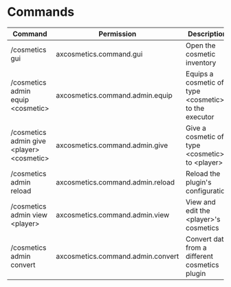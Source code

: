 # Commands

| Command                                         | Permission                        | Description                                             | Default |
|-------------------------------------------------|-----------------------------------|---------------------------------------------------------|---------|
| /cosmetics gui                                  | axcosmetics.command.gui           | Open the cosmetic inventory                             | true    |
| /cosmetics admin equip &lt;cosmetic>            | axcosmetics.command.admin.equip   | Equips a cosmetic of type &lt;cosmetic> to the executor | OP      |
| /cosmetics admin give &lt;player> &lt;cosmetic> | axcosmetics.command.admin.give    | Give a cosmetic of type &lt;cosmetic> to &lt;player>    | OP      |
| /cosmetics admin reload                         | axcosmetics.command.admin.reload  | Reload the plugin's configuration                       | OP      |
| /cosmetics admin view &lt;player>               | axcosmetics.command.admin.view    | View and edit the &lt;player>'s cosmetics               | OP      |
| /cosmetics admin convert                        | axcosmetics.command.admin.convert | Convert data from a different cosmetics plugin          | true    |